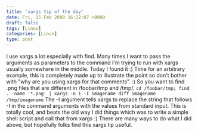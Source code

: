 ```yaml
---
title: 'xargs tip of the day'
date: Fri, 15 Feb 2008 16:22:07 +0000
draft: false
tags: [Linux]
categories: [Linux]
type: post
---
```


I use xargs a lot especially with find. Many times I want to pass the arguments as parameters to the command I'm trying to run with xargs usually somewhere in the middle. Today I found it :) Time for an arbitrary example, this is completely made up to illustrate the point so don't bother with "why are you using xargs for that comments". :) So you want to find .png files that are different in /foobar/tmp and /tmp/. `cd /foobar/tmp; find . -name '*.png' | xargs -n 1 -I imagename diff imagename /tmp/imagename` The -I argument tells xargs to replace the string that follows -I in the command arguments with the values from standard input. This is totally cool, and beats the old way I did things which was to write a simple shell script and call that from xargs :) There are many ways to do what I did above, but hopefully folks find this xargs tip useful.